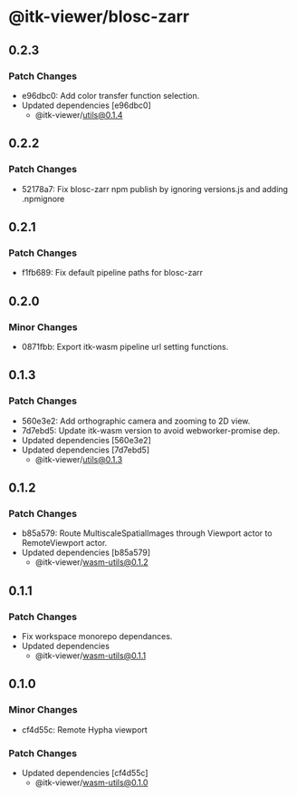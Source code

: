 # @itk-viewer/blosc-zarr

## 0.2.3

### Patch Changes

- e96dbc0: Add color transfer function selection.
- Updated dependencies [e96dbc0]
  - @itk-viewer/utils@0.1.4

## 0.2.2

### Patch Changes

- 52178a7: Fix blosc-zarr npm publish by ignoring versions.js and adding .npmignore

## 0.2.1

### Patch Changes

- f1fb689: Fix default pipeline paths for blosc-zarr

## 0.2.0

### Minor Changes

- 0871fbb: Export itk-wasm pipeline url setting functions.

## 0.1.3

### Patch Changes

- 560e3e2: Add orthographic camera and zooming to 2D view.
- 7d7ebd5: Update itk-wasm version to avoid webworker-promise dep.
- Updated dependencies [560e3e2]
- Updated dependencies [7d7ebd5]
  - @itk-viewer/utils@0.1.3

## 0.1.2

### Patch Changes

- b85a579: Route MultiscaleSpatialImages through Viewport actor to RemoteViewport actor.
- Updated dependencies [b85a579]
  - @itk-viewer/wasm-utils@0.1.2

## 0.1.1

### Patch Changes

- Fix workspace monorepo dependances.
- Updated dependencies
  - @itk-viewer/wasm-utils@0.1.1

## 0.1.0

### Minor Changes

- cf4d55c: Remote Hypha viewport

### Patch Changes

- Updated dependencies [cf4d55c]
  - @itk-viewer/wasm-utils@0.1.0
